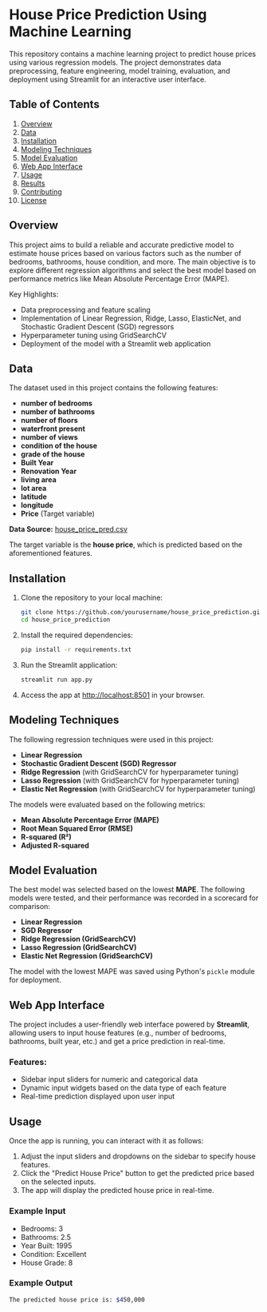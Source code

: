# House Price Prediction Using Machine Learning

This repository contains a machine learning project to predict house prices using various regression models. The project demonstrates data preprocessing, feature engineering, model training, evaluation, and deployment using Streamlit for an interactive user interface.

## Table of Contents

1. [Overview](#overview)
2. [Data](#data)
3. [Installation](#installation)
4. [Modeling Techniques](#modeling-techniques)
5. [Model Evaluation](#model-evaluation)
6. [Web App Interface](#web-app-interface)
7. [Usage](#usage)
8. [Results](#results)
9. [Contributing](#contributing)
10. [License](#license)

## Overview

This project aims to build a reliable and accurate predictive model to estimate house prices based on various factors such as the number of bedrooms, bathrooms, house condition, and more. The main objective is to explore different regression algorithms and select the best model based on performance metrics like Mean Absolute Percentage Error (MAPE).

Key Highlights:
- Data preprocessing and feature scaling
- Implementation of Linear Regression, Ridge, Lasso, ElasticNet, and Stochastic Gradient Descent (SGD) regressors
- Hyperparameter tuning using GridSearchCV
- Deployment of the model with a Streamlit web application

## Data

The dataset used in this project contains the following features:
- **number of bedrooms**
- **number of bathrooms**
- **number of floors**
- **waterfront present**
- **number of views**
- **condition of the house**
- **grade of the house**
- **Built Year**
- **Renovation Year**
- **living area**
- **lot area**
- **latitude**
- **longitude**
- **Price** (Target variable)

**Data Source:** [house_price_pred.csv](./house_price_pred.csv)

The target variable is the **house price**, which is predicted based on the aforementioned features.

## Installation

1. Clone the repository to your local machine:

    ```bash
    git clone https://github.com/yourusername/house_price_prediction.git
    cd house_price_prediction
    ```

2. Install the required dependencies:

    ```bash
    pip install -r requirements.txt
    ```

3. Run the Streamlit application:

    ```bash
    streamlit run app.py
    ```

4. Access the app at [http://localhost:8501](http://localhost:8501) in your browser.

## Modeling Techniques

The following regression techniques were used in this project:

- **Linear Regression**
- **Stochastic Gradient Descent (SGD) Regressor**
- **Ridge Regression** (with GridSearchCV for hyperparameter tuning)
- **Lasso Regression** (with GridSearchCV for hyperparameter tuning)
- **Elastic Net Regression** (with GridSearchCV for hyperparameter tuning)

The models were evaluated based on the following metrics:

- **Mean Absolute Percentage Error (MAPE)**
- **Root Mean Squared Error (RMSE)**
- **R-squared (R²)**
- **Adjusted R-squared**

## Model Evaluation

The best model was selected based on the lowest **MAPE**. The following models were tested, and their performance was recorded in a scorecard for comparison:

- **Linear Regression**
- **SGD Regressor**
- **Ridge Regression (GridSearchCV)**
- **Lasso Regression (GridSearchCV)**
- **Elastic Net Regression (GridSearchCV)**

The model with the lowest MAPE was saved using Python's `pickle` module for deployment.

## Web App Interface

The project includes a user-friendly web interface powered by **Streamlit**, allowing users to input house features (e.g., number of bedrooms, bathrooms, built year, etc.) and get a price prediction in real-time.

### Features:

- Sidebar input sliders for numeric and categorical data
- Dynamic input widgets based on the data type of each feature
- Real-time prediction displayed upon user input

## Usage

Once the app is running, you can interact with it as follows:

1. Adjust the input sliders and dropdowns on the sidebar to specify house features.
2. Click the "Predict House Price" button to get the predicted price based on the selected inputs.
3. The app will display the predicted house price in real-time.

### Example Input

- Bedrooms: 3
- Bathrooms: 2.5
- Year Built: 1995
- Condition: Excellent
- House Grade: 8

### Example Output

```bash
The predicted house price is: $450,000
